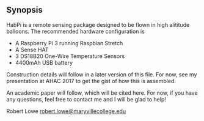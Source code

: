 ## Synopsis
HabPi is a remote sensing package designed to be flown in high alititude
balloons.  The recommended hardware configuration is
  * A Raspberry Pi 3 running Raspbian Stretch
  * A Sense HAT
  * 3 DS18B20 One-Wire Temperature Sensors
  * 4400mAh USB battery

Construction details will follow in a later version of this file.  For now, 
see my presentation at AHAC 2017 to get the gist of how this is assembled.

An academic paper will follow, which will be cited here.  For now, if you have
any questions, feel free to contact me and I will be glad to help!

Robert Lowe
robert.lowe@maryvillecollege.edu
